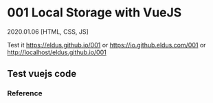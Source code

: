 # 001 Local Storage with VueJS

2020.01.06 [HTML, CSS, JS]

Test it <https://eldus.github.io/001> or <https://io.github.eldus.com/001> or <http://localhost/eldus.github.io/001>

## Test vuejs code

### Reference
